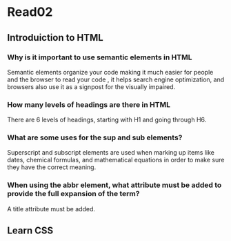 # Read02

## Introduiction to HTML

### **Why is it important to use semantic elements in HTML**

Semantic elements organize your code making it much easier for people and the browser to read your code , it helps search engine optimization, and browsers also use it as a signpost for the visually impaired.

### **How many levels of headings are there in HTML**

There are 6 levels of headings, starting with H1 and going through H6.

### **What are some uses for the sup and sub elements?**

Superscript and subscript elements are used when marking up items like dates, chemical formulas, and mathematical equations in order to make sure they have the correct meaning.

### **When using the abbr element, what attribute must be added to provide the full expansion of the term?**

A title attribute must be added.

## Learn CSS





